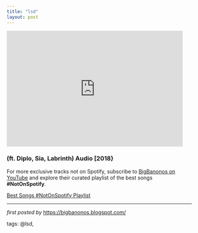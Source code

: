 ```yaml
---
title: "lsd"
layout: post
---
```

<iframe width="95%" height="315" src="https://www.youtube.com/embed/tjA7nAHOAww" frameborder="0" allow="autoplay; encrypted-media" allowfullscreen></iframe><br /><h3>(ft. Diplo, Sia, Labrinth) Audio [2018}</h3>

<!--Subscribe and Playlist Links-->
<div>
    <p>For more exclusive tracks not on Spotify, subscribe to <a href="https://www.youtube.com/@BigBanonos" target="_blank">BigBanonos on YouTube</a> and explore their curated playlist of the best songs <strong>#NotOnSpotify</strong>.</p>
    <p><a href="https://www.youtube.com/playlist?list=PLtuNtuTatqI0kFahUCbtbfenC_ET5O_tr" target="_blank">Best Songs #NotOnSpotify Playlist<br /></a></p></div>

<hr />

<p><em>first posted by</em> <a href="https://bigbanonos.blogspot.com/" rel="noopener" target="_new">https://bigbanonos.blogspot.com/</a></p>

<p>tags: @lsd,</p>
